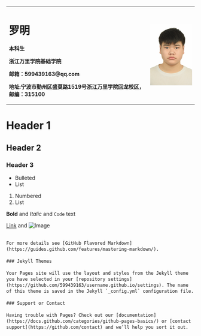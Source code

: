 <table border="0">
  <tr>
    <td width="75%">
      <h1>罗明</h1>
      <p><b>本科生</b></p>
      <p><b>浙江万里学院基础学院</b></p>
      <p><b>邮箱：599439163@qq.com</b></p>
      <p><b>地址:宁波市勤州区盛莫路1519号浙江万里学院回龙校区， 邮编：315100</b></p>
    </td>
    <td width="25%">
      <img src="/zhengjianzhao.jpg" width="100%">
    </td>
  </tr>
 </table>

# Header 1
## Header 2
### Header 3

- Bulleted
- List

1. Numbered
2. List

**Bold** and _Italic_ and `Code` text

[Link](url) and ![Image](src)
```

For more details see [GitHub Flavored Markdown](https://guides.github.com/features/mastering-markdown/).

### Jekyll Themes

Your Pages site will use the layout and styles from the Jekyll theme you have selected in your [repository settings](https://github.com/599439163/username.github.io/settings). The name of this theme is saved in the Jekyll `_config.yml` configuration file.

### Support or Contact

Having trouble with Pages? Check out our [documentation](https://docs.github.com/categories/github-pages-basics/) or [contact support](https://github.com/contact) and we’ll help you sort it out.
